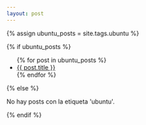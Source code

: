 ```yaml
---
layout: post
---
```


{% assign ubuntu_posts = site.tags.ubuntu %}

{% if ubuntu_posts %}
  <ul>
    {% for post in ubuntu_posts %}
      <li>
        <a href="{{ post.url | relative_url }}">{{ post.title }}</a>
      </li>
    {% endfor %}
  </ul>
{% else %}
  <p>No hay posts con la etiqueta 'ubuntu'.</p>
{% endif %}

